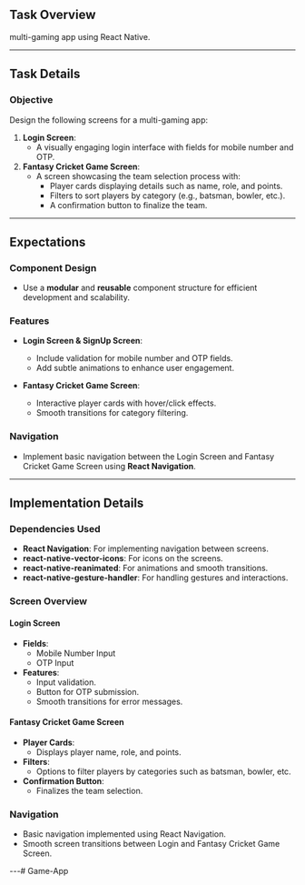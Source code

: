 
## Task Overview
multi-gaming app using React Native.

---

## Task Details

### Objective
Design the following screens for a multi-gaming app:
1. **Login Screen**:
    - A visually engaging login interface with fields for mobile number and OTP.
2. **Fantasy Cricket Game Screen**:
    - A screen showcasing the team selection process with:
      - Player cards displaying details such as name, role, and points.
      - Filters to sort players by category (e.g., batsman, bowler, etc.).
      - A confirmation button to finalize the team.

---


## Expectations

### Component Design
- Use a **modular** and **reusable** component structure for efficient development and scalability.

### Features
- **Login Screen & SignUp Screen**:
  - Include validation for mobile number and OTP fields.
  - Add subtle animations to enhance user engagement.

- **Fantasy Cricket Game Screen**:
  - Interactive player cards with hover/click effects.
  - Smooth transitions for category filtering.

### Navigation
- Implement basic navigation between the Login Screen and Fantasy Cricket Game Screen using **React Navigation**.

---

## Implementation Details

### Dependencies Used
- **React Navigation**: For implementing navigation between screens.
- **react-native-vector-icons**: For icons on the screens.
- **react-native-reanimated**: For animations and smooth transitions.
- **react-native-gesture-handler**: For handling gestures and interactions.

### Screen Overview
#### Login Screen
- **Fields**:
  - Mobile Number Input
  - OTP Input
- **Features**:
  - Input validation.
  - Button for OTP submission.
  - Smooth transitions for error messages.

#### Fantasy Cricket Game Screen
- **Player Cards**:
  - Displays player name, role, and points.
- **Filters**:
  - Options to filter players by categories such as batsman, bowler, etc.
- **Confirmation Button**:
  - Finalizes the team selection.

### Navigation
- Basic navigation implemented using React Navigation.
- Smooth screen transitions between Login and Fantasy Cricket Game Screen.

---#   G a m e - A p p  
 